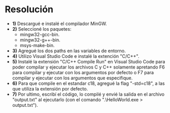 # Resolución
* **1)** Descargué e instalé el compilador MinGW.
* **2)** Seleccioné los paquetes:
  * mingw32-gcc-bin.
  * mingw32-g++-bin.
  * msys-make-bin.
* **3)** Agregué los dos paths en las variables de entorno.
* **4)** Utilizo Visual Studio Code e instalé la extención "C/C++".
* **5)** Instalé la extensión "C/C++ Compile Run" en Visual Studio Code para poder compilar y ejecutar los archivos C y C++ solamente apretando F6 para compilar y ejecutar con los argumentos por defecto o F7 para compilar y ejecutar con los argumentos que especifique.
* **6)** Para que compile en el estandar c18, agregué la flag "-std=c18", a las que utiliza la extensión por defecto.
* **7)** Por ultimo, escribí el código, lo compilé y envié la salida en el archivo "output.txt" al ejecutarlo (con el comando ".\HelloWorld.exe > output.txt").